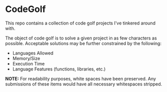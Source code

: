 # CodeGolf
This repo contains a collection of code golf projects I've tinkered around with.

The object of code golf is to solve a given project in as few characters as possible. Acceptable solutions may be further constrained by the following:
- Languages Allowed
- Memory/Size
- Execution Time
- Language Features (functions, libraries, etc.)

**NOTE:** For readability purposes, white spaces have been preserved. Any submissions of these items would have all necessary whitespaces stripped.
